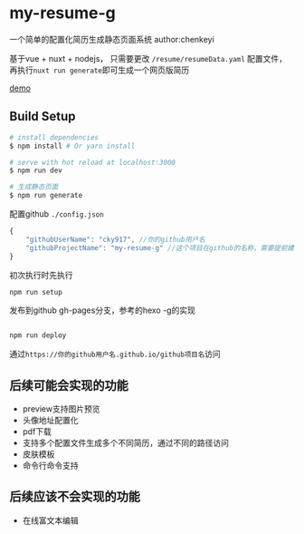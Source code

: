 # my-resume-g

一个简单的配置化简历生成静态页面系统 author:chenkeyi

基于vue + nuxt + nodejs， 只需要更改 `/resume/resumeData.yaml` 配置文件，再执行`nuxt run generate`即可生成一个网页版简历

[demo](https://cky917.github.io/my-resume-g)

## Build Setup

``` bash
# install dependencies
$ npm install # Or yarn install

# serve with hot reload at localhost:3000
$ npm run dev

# 生成静态页面
$ npm run generate
```

配置github `./config.json`

```javascript
{
    "githubUserName": "cky917", //你的github用户名
    "githubProjectName": "my-resume-g" //这个项目在github的名称，需要提前建好，并创建一个gh-pages分支
}
```

初次执行时先执行

```bash
npm run setup
```

发布到github gh-pages分支，参考的hexo -g的实现

```bash

npm run deploy

```

通过`https://你的github用户名.github.io/github项目名`访问

## 后续可能会实现的功能

- preview支持图片预览
- 头像地址配置化
- pdf下载
- 支持多个配置文件生成多个不同简历，通过不同的路径访问
- 皮肤模板
- 命令行命令支持

## 后续应该不会实现的功能

- 在线富文本编辑
